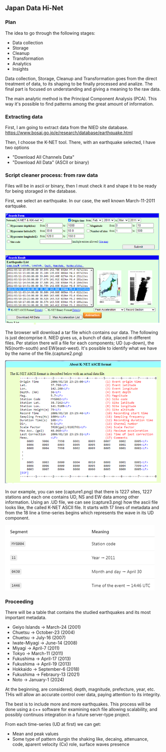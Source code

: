 ## Japan Data Hi-Net

### Plan
The idea to go through the following stages:

* Data collection
* Storage
* Cleanup
* Transformation
* Analytics
* Insights


Data collection, Storage, Cleanup and Transformation goes from the direct treatment of data, to its shaping to be finally processed and analize. The final part is focused on understanding and giving a meaning to the raw data.

The main analytic method is the Principal Component Analysis (PCA). This way it's possible to find patterns among the great amount of information.

### Extracting data
First, I am going to extract data from the NIED site database. 
https://www.bosai.go.jp/e/research/database/earthquake.html

Then, I choose the K-NET tool. There, with an earthquake selected, I have two options
* "Download All Channels Data"
* "Download All Data" (ASCII or binary)

### Script cleaner process: from raw data
Files will be in ascii or binary, then I must check it and shape it to be ready for being storaged in the database.

First, we select an earthquake. In our case, the well known March-11-2011 eartquake. 

![March-11](capture1.png)

The browser will download a tar file which contains our data. The following is just decomprise it.
NIED gives us, a bunch of data, placed in different files. Per station there will a file for each components; UD (up-down), the NS(north-south) and EW(east-west). It's possible to identify what we have by the name of the file.(capture2.png)

![March-11](capture2.png)

In our example, you can see (capture1.png) that there is 1227 sites, 1227 stations and each one contains UD, NS and EW data among other information.
Using an .UD file, we can see (capture3.png) how the ascii file looks like, the called K-NET ASCII file. It starts with 17 lines of metadata and from the 18 line a time-series begins which represents the wave in its UD component.

![March-11](capture3.png)

### Proceeding
There will be a table that contains the studied earthquakes and its most important metadata.

* Geiyo Islands -> March-24 (2001)
* Chuetsu -> October-23 (2004)
* Chuetsu -> July-16 (2007)
* Iwate-Miyagi -> June-14 (2008)
* Miyagi -> April-7 (2011)
* Tokyo -> March-11 (2011)
* Fukushima -> April-17 (2013)
* Fukushima -> April-19 (2013)
* Hokkaido -> September-6 (2018)
* Fukushima -> Febraury-13 (2021)
* Noto -> January-1 (2024)

At the beginning, are considered; depth, magnitude, prefecture, year, etc. THis will allow an accurate control over data, paying attention to its integrity.

The best is to include more and more earthquakes. This process will be done using a c++ software for examining each file allowing scalability, and possibly continuos integration in a future server-type project.

From each time-series (UD at first) we can get:
* Mean and peak values
* Some type of pattern durgin the shaking like, decaing, attenuance, code, aparent velocity (Cx) role, surface waves presence 
